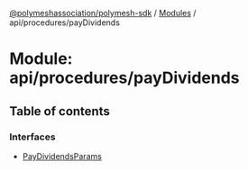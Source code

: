 [@polymeshassociation/polymesh-sdk](../README.md) / [Modules](../modules.md) / api/procedures/payDividends

# Module: api/procedures/payDividends

## Table of contents

### Interfaces

- [PayDividendsParams](../interfaces/api_procedures_payDividends.PayDividendsParams.md)
